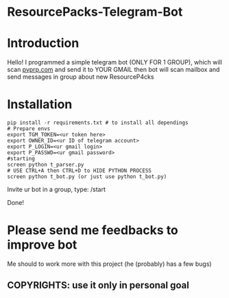 # ResourcePacks-Telegram-Bot

<h1>Introduction</h1>
<p>Hello! I programmed a simple telegram bot (ONLY FOR 1 GROUP), which will scan <a href="https://pvprp.com/">pvprp.com</a> and send it to YOUR GMAIL then bot will scan mailbox and send messages in group about new ResourceP4cks</p>

<h1>Installation</h1>

```
pip install -r requirements.txt # to install all dependings
# Prepare envs
export TGM_TOKEN=<ur token here>
export OWNER_ID=<ur ID of telegram account>
export P_LOGIN=<ur gmail login>
export P_PASSWD=<ur gmail password>
#starting
screen python t_parser.py
# USE CTRL+A then CTRL+D to HIDE PYTHON PROCESS
screen python t_bot.py (or just use python t_bot.py)
```
<p>Invite ur bot in a group,
type: /start</p>

<p>Done!</p>


<h1>Please send me feedbacks to improve bot</h1>
<p>Me should to work more with this project (he (probably) has a few bugs)

 
## COPYRIGHTS: use it only in personal goal
  
